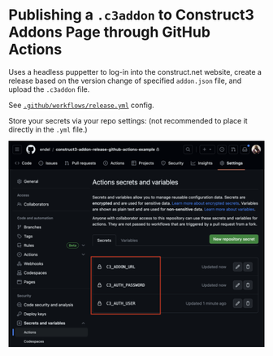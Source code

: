 # Publishing a `.c3addon` to Construct3 Addons Page through GitHub Actions

Uses a headless puppetter to log-in into the construct.net website, create a
release based on the version change of specified `addon.json` file, and upload
the `.c3addon` file.

See [`.github/workflows/release.yml`](.github/workflows/release.yml) config.

Store your secrets via your repo settings: (not recommended to place it directly
in the `.yml` file.)

![Screenshot Secret Variables](screenshot-env-vars.png)


